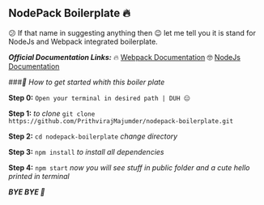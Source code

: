 ## NodePack Boilerplate 🔥
😕 If that name in suggesting anything then 😉 let me tell you it is stand for NodeJs and Webpack integrated boilerplate.


**_Official Documentation Links:_**
🔥 [Webpack Documentation](https://webpack.js.org/concepts/ "Webpack Documentation")
🤓 [NodeJs Documentation](https://nodejs.org/en/docs/ "NodeJs Documentation")


###_📖 How to get started whith this boiler plate_

**Step 0:** ```Open your terminal in desired path | DUH 😑```

**Step 1:** _to clone_ ```git clone https://github.com/PrithvirajMajumder/nodepack-boilerplate.git```

**Step 2:** ```cd nodepack-boilerplate``` _change directory_

**Step 3:** ```npm install``` _to install all dependencies_

**Step 4:** ```npm start``` _now you will see stuff in public folder and a cute hello printed in terminal_

_**BYE BYE 🙏**_




